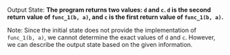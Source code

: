 Output State: **The program returns two values: `d` and `c`. `d` is the second return value of `func_1(b, a)`, and `c` is the first return value of `func_1(b, a)`.**

Note: Since the initial state does not provide the implementation of `func_1(b, a)`, we cannot determine the exact values of `d` and `c`. However, we can describe the output state based on the given information.